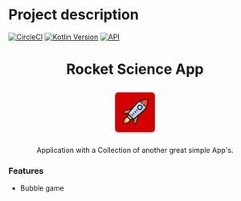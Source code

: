 # Project description
[![CircleCI](https://circleci.com/gh/BeeTrain/Rocket-Science-App.svg?style=shield)](https://circleci.com/gh/BeeTrain/Rocket-Science-App)
[![Kotlin Version](https://img.shields.io/badge/Kotlin-1.3.61-blue.svg)](https://kotlinlang.org)
[![API](https://img.shields.io/badge/API-21%2B-brightgreen.svg?style=flat)](https://android-arsenal.com/api?level=21)

<h1 align="center">Rocket Science App</h1>

<p align="center"><img src="https://github.com/BeeTrain/Rocket-Science-App/blob/master/app/src/main/ic_launcher-web.png" width="100" height="100"></p>
<p align="center">Application with a Collection of another great simple App's.</p>

### Features

 - Bubble game